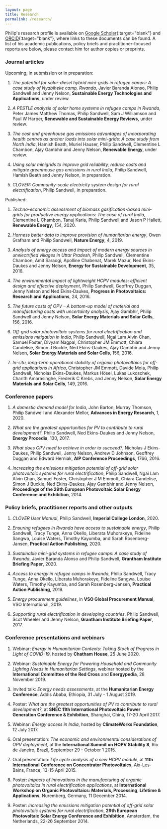 ```yaml
---
layout: page
title: Research
permalink: /research/
---
```


Philip's research profile is available on [Google Scholar](https://scholar.google.com/citations?user=-GW4xtoAAAAJ&hl=en){:target="blank"} and [ORCID](https://orcid.org/0000-0003-1117-5095){:target="blank"}, where links to these documents can be found. A list of his academic publications, policy briefs and practitioner-focused reports are below, please contact him for author copies or preprints.

<h3> Journal articles </h3>
Upcoming, in submission or in preparation:

1. *The potential for solar-diesel hybrid mini-grids in refugee camps: A case study of Nyabiheke camp, Rwanda*, Javier Baranda Alonso, Philip Sandwell and Jenny Nelson, **Sustainable Energy Technologies and Applications**, under review.

1. *A PESTLE analysis of solar home systems in refugee camps in Rwanda*, Peter James Matthew Thomas, Philip Sandwell, Sam J Williamson and Paul W Harper, **Renewable and Sustainable Energy Reviews**, under review.

1. *The cost and greenhouse gas emissions advantages of incorporating health centres as anchor loads into solar mini-grids: A case study from North India*, Hamish Beath, Muriel Hauser, Philip Sandwell, Clementine L Chambon, Ajay Gambhir and Jenny Nelson, **Renewable Energy**, under review.

1. *Using solar minigrids to improve grid reliability, reduce costs and mitigate greenhouse gas emissions in rural India*, Philip Sandwell, Hamish Beath and Jenny Nelson, in preparation.

1. *CLOVER: Community-scale electricity system design for rural electrification*, Philip Sandwell, in preparation.

Published:
1. *Techno-economic assessment of biomass gasification-based mini-grids for productive energy applications: The case of rural India*, Clementine L Chambon, Tanuj Karia, Philip Sandwell and Jason P Hallett, **Renewable Energy**, 154, 2020.

1. *Harness better data to improve provision of humanitarian energy*, Owen Grafham and Philip Sandwell, **Nature Energy**, 4, 2019.

1. *Analysis of energy access and impact of modern energy sources in unelectrified villages in Uttar Pradesh*, Philip Sandwell, Clementine Chambon, Amit Saraogi, Apolline Chabenat, Marek Mazur, Ned Ekins-Daukes and Jenny Nelson, **Energy for Sustainable Development**, 35, 2016.

1. *The environmental impact of lightweight HCPV modules: efficient design and effective deployment*, Philip Sandwell, Geoffrey Duggan, Jenny Nelson and Ned Ekins‐Daukes, **Progress in Photovoltaics: Research and Applications**, 24, 2016.

1. *The future costs of OPV – A bottom-up model of material and manufacturing costs with uncertainty analysis*, Ajay Gambhir, Philip Sandwell and Jenny Nelson, **Solar Energy Materials and Solar Cells**, 156, 2016.

1. *Off-grid solar photovoltaic systems for rural electrification and emissions mitigation in India*, Philip Sandwell, Ngai Lam Alvin Chan, Samuel Foster, Divyam Nagpal, Christopher JM Emmott, Chiara Candelise, Simon J Buckle, Ned Ekins-Daukes, Ajay Gambhir and Jenny Nelson, **Solar Energy Materials and Solar Cells**, 156, 2016.

1. *In-situ, long-term operational stability of organic photovoltaics for off-grid applications in Africa*, Christopher JM Emmott, Davide Moia, Philip Sandwell, Nicholas Ekins-Daukes, Markus Hösel, Lukas Lukoschek, Charith Amarasinghe, Frederik C Krebs, and Jenny Nelson, **Solar Energy Materials and Solar Cells**, 149, 2016.

<h3> Conference papers </h3>

1. *A domestic demand model for India*, John Barton, Murray Thomson, Philip Sandwell and Alexander Mellor, **Advances in Energy Research**, 1, 2020.

1. *What are the greatest opportunities for PV to contribute to rural development?*, Philip Sandwell, Ned Ekins-Daukes and Jenny Nelson, **Energy Procedia**, 130, 2017.

1. *What does CPV need to achieve in order to succeed?*, Nicholas J Ekins-Daukes, Philip Sandwell, Jenny Nelson, Andrew D Johnson, Geoffrey Duggan and Edward Herniak, **AIP Conference Proceedings**, 1766, 2016.

1. *Increasing the emissions mitigation potential of off-grid solar photovoltaic systems for rural electrification*, Philip Sandwell, Ngai Lam Alvin Chan, Samuel Foster,  Christopher J M Emmott, Chiara Candelise, Simon J Buckle, Ned Ekins-Daukes, Ajay Gambhir and Jenny Nelson, **Proceedings of the 29th European Photovoltaic Solar Energy Conference and Exhibition**, 2014.

<h3> Policy briefs, practitioner reports and other outputs </h3>

1. *CLOVER User Manual*, Philip Sandwell, **Imperial College London**, 2020.

1. *Ensuring refugees in Rwanda have access to sustainable energy*, Philip Sandwell, Tracy Tunge, Anna Okello, Liberata Muhorakeye, Fideline Sangwa, Louise Waters, Timothy Kayumba, and Sarah Rosenberg-Jansen, **Practical Action Publishing**, 2020.

1. *Sustainable mini-grid systems in refugee camps: A case study of Rwanda*, Javier Baranda Alonso and Philip Sandwell, **Grantham Institute Briefing Paper**, 2020.   

1. *Access to energy in refugee camps in Rwanda*, Philip Sandwell, Tracy Tunge, Anna Okello, Liberata Muhorakeye, Fideline Sangwa, Louise Waters, Timothy Kayumba, and Sarah Rosenberg-Jansen, **Practical Action Publishing**, 2019.

1. *Energy procurement guidelines*, in **VSO Global Procurement Manual**, VSO International, 2019.

1. *Supporting rural electrification in developing countries*, Philip Sandwell, Scot Wheeler and Jenny Nelson, **Grantham Institute Briefing Paper**, 2017.

<h3> Conference presentations and webinars </h3>

1. Webinar: *Energy in Humanitarian Contexts: Taking Stock of Progress in Light of COVID-19*, hosted by **Chatham House**, 25 June 2020.

1. Webinar: *Sustainable Energy for Powering Household and Community Lighting Needs in Humanitarian Settings*, webinar hosted by the **International Committee of the Red Cross** and **Energypedia**, 28 November 2019.

1. Invited talk: *Energy needs assessments*, at the **Humanitarian Energy Conference**, Addis Ababa, Ethiopia, 31 July - 1 August 2019.

1. Poster: *What are the greatest opportunities of PV to contribute to rural development?*, at **SNEC 11th International Photovoltaic Power Generation Conference & Exhibition**, Shanghai, China, 17-20 April 2017.

1. Webinar: *Energy access in India*, hosted by **ClimateWorks Foundation**, 12 July 2017.

1. Oral presentation: *The economic and environmental considerations of OPV deployment*, at the **International Summit on HOPV Stability 8**, Rio de Janeiro, Brazil, September 29 - October 1 2015.

1. Oral presentation: *Life cycle analysis of a new HCPV module*, at **11th International Conference on Concentrator Photovoltaics**, Aix-Les-Bains, France, 13-15 April 2015.

1. Poster: *Impacts of innovations in the manufacturing of organic photovoltaics in rural electrification applications*, at **International Workshop on Organic Photovoltaics: Materials, Processing, Lifetime & Applications**, Nuremberg, Germany, 11 December 2014.

1. Poster: *Increasing the emissions mitigation potential of off-grid solar photovoltaic systems for rural electrification*, **29th European Photovoltaic Solar Energy Conference and Exhibition**, Amsterdam, the Netherlands, 22-26 September 2014.
